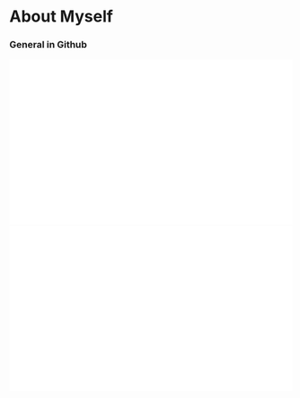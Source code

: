 # About Myself

### General in Github
<!--
https://github.community/t/support-theme-context-for-images-in-light-vs-dark-mode/147981/84
-->
<a href="https://github.com/HendrixNguyen/github-stats">
<img src="https://github.com/HendrixNguyen/github-stats/blob/master/generated/overview.svg#gh-dark-mode-only" />
<img src="https://github.com/HendrixNguyen/github-stats/blob/master/generated/languages.svg#gh-dark-mode-only" />
<!-- <br/><mark> Whire mod theme <mark/><br/>
<img src="https://github.com/HendrixNguyen/github-stats/blob/master/generated/overview.svg#gh-light-mode-only" />
<img src="https://github.com/HendrixNguyen/github-stats/blob/master/generated/languages.svg#gh-light-mode-only" />
</a> -->
